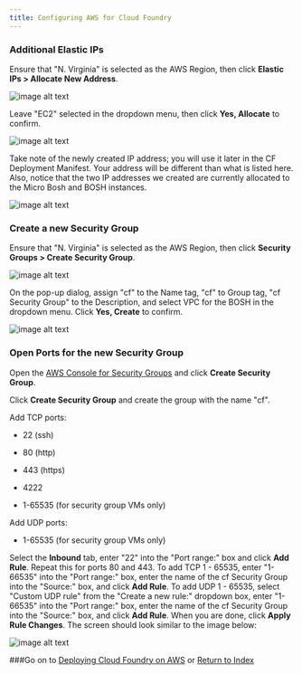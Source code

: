 ```yaml
---
title: Configuring AWS for Cloud Foundry
---
```


### Additional Elastic IPs

Ensure that "N. Virginia" is selected as the AWS Region, then click **Elastic IPs > Allocate New Address**.

![image alt text](ec2/image_27.png)

Leave "EC2" selected in the dropdown menu, then click **Yes, Allocate** to confirm.

![image alt text](ec2/image_28.png)

Take note of the newly created IP address; you will use it later in the CF Deployment Manifest.
Your address will be different than what is listed here.
Also, notice that the two IP addresses we created are currently allocated to the Micro Bosh and BOSH instances.

![image alt text](ec2/image_29.png)

### Create a new Security Group

Ensure that "N. Virginia" is selected as the AWS Region, then click **Security Groups > Create Security Group**.

![image alt text](ec2/image_30.png)

On the pop-up dialog, assign "cf" to the Name tag, "cf" to Group tag, "cf Security Group" to the Description, and select VPC for the BOSH in the dropdown menu.
 Click **Yes, Create** to confirm.

![image alt text](ec2/image_31.png)

### Open Ports for the new Security Group

Open the [AWS Console for Security Groups](https://www.google.com/url?q=https%3A%2F%2Fconsole.aws.amazon.com%2Fec2%2Fhome%3Fregion%3Dus-east-1%23s%3DSecurityGroups&sa=D&sntz=1&usg=AFQjCNGEowcsPVCqMAhuqS27xnaVuvKiIg) and click **Create Security Group**.

Click **Create Security Group** and create the group with the name "cf".

Add TCP ports:

* 22 (ssh)

* 80 (http)

* 443 (https)

* 4222

* 1-65535 (for security group VMs only)

Add UDP ports:

* 1-65535 (for security group VMs only)

Select the **Inbound** tab, enter "22" into the "Port range:" box and click **Add Rule**.  Repeat this for ports 80 and 443.  To add TCP 1 -
65535, enter "1-66535" into the "Port range:" box, enter the name
of the cf Security Group into the "Source:" box, and click **Add Rule**.
 To add UDP 1 - 65535, select "Custom UDP rule" from the "Create a new
rule:" dropdown box, enter "1-66535" into the "Port range:" box,
enter the name of the cf Security Group into the "Source:" box, and
click **Add Rule**. When you are done, click **Apply Rule Changes**.
 The screen should look similar to the image below:

![image alt text](ec2/image_32.png)

###Go on to [Deploying Cloud Foundry on AWS](./deploy_aws_cf.html) or [Return to Index](./index.html)